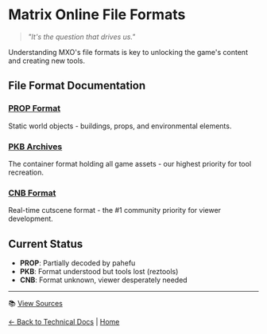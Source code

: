 # Matrix Online File Formats

> *"It's the question that drives us."*

Understanding MXO's file formats is key to unlocking the game's content and creating new tools.

## File Format Documentation

### [PROP Format](prop-format.md)
Static world objects - buildings, props, and environmental elements.

### [PKB Archives](pkb-archives.md)
The container format holding all game assets - our highest priority for tool recreation.

### [CNB Format](cnb-format.md)
Real-time cutscene format - the #1 community priority for viewer development.

## Current Status

- **PROP**: Partially decoded by pahefu
- **PKB**: Format understood but tools lost (reztools)
- **CNB**: Format unknown, viewer desperately needed

---

📚 [View Sources](/sources/03-technical-docs/file-formats/index-sources.md)

[← Back to Technical Docs](../) | [Home](/) 